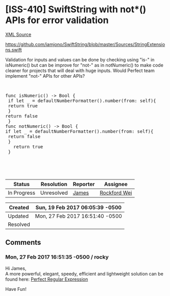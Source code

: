 # [ISS-410] SwiftString with not*() APIs for error validation

[XML Source](../xml/ISS-410.xml)
<p><p><a href="https://github.com/iamjono/SwiftString/blob/master/Sources/StringExtensions.swift" class="external-link" rel="nofollow">https://github.com/iamjono/SwiftString/blob/master/Sources/StringExtensions.swift</a></p>

<p>Validation for inputs and values can be done by checking using "is-" in isNumeric() but can be improve for "not-" as in notNumeric() to make code cleaner for projects that will deal with huge inputs. Would Perfect team implement "not-" APIs for other APIs?</p>

<p> </p>
<div class="code panel" style="border-width: 1px;"><div class="codeContent panelContent">
<pre class="code-java">
func isNumeric() -&gt; Bool {
 <span class="code-keyword">if</span> let _ = defaultNumberFormatter().number(from: self){
 <span class="code-keyword">return</span> <span class="code-keyword">true</span>
 }
<span class="code-keyword">return</span> <span class="code-keyword">false</span>
 }
func notNumeric() -&gt; Bool {
<span class="code-keyword">if</span> let _ = defaultNumberFormatter().number(from: self){
 <span class="code-keyword">return</span> <span class="code-keyword">false</span>
 }
   <span class="code-keyword">return</span> <span class="code-keyword">true</span>
 }
</pre>
</div></div>
<p> </p>

<p> </p></p>





Status|Resolution|Reporter|Assignee
------|----------|--------|--------
In Progress|Unresolved|[James](Lei)|[Rockford Wei]($rocky)





Created|Sun, 19 Feb 2017 06:05:39 -0500
-------|--------------
Updated|Mon, 27 Feb 2017 16:51:40 -0500
Resolved|


## Comments




### Mon, 27 Feb 2017 16:51:35 -0500 / rocky 

<p><p>Hi James,<br/>
A more powerful, elegant, speedy, efficient and lightweight solution can be found here: <a href="https://github.com/PerfectSideRepos/Perfect-RegEx" class="external-link" rel="nofollow">Perfect Regular Expression</a></p>

<p>Have Fun!</p></p>


